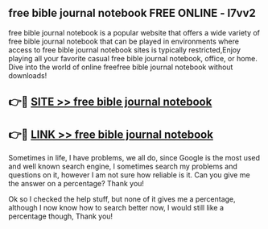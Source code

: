## free bible journal notebook FREE ONLINE - l7vv2

free bible journal notebook is a popular website that offers a wide variety of free bible journal notebook that can be played in environments where access to free bible journal notebook sites is typically restricted,Enjoy playing all your favorite casual free bible journal notebook, office, or home. Dive into the world of online freefree bible journal notebook without downloads!

## 👉🔴 [SITE >> free bible journal notebook](http://news.freeplayer.one?title=free_bible_journal_notebook&ref=FRRE)

## 👉🔴 [LINK >> free bible journal notebook](http://news.freeplayer.one?title=free_bible_journal_notebook&ref=FREE)

Sometimes in life, I have problems, we all do, since Google is the most used and well known search engine, I sometimes search my problems and questions on it, however I am not sure how reliable is it. Can you give me the answer on a percentage? Thank you!

Ok so I checked the help stuff, but none of it gives me a percentage, although I now know how to search better now, I would still like a percentage though, Thank you!